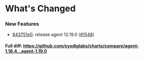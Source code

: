 # What's Changed

### New Features
- [843751e0](https://github.com/sysdiglabs/charts/commit/843751e0a10b86053922b00da98255445b48fd90): release agent 12.19.0 ([#1548](https://github.com/sysdiglabs/charts/issues/1548))
#### Full diff: https://github.com/sysdiglabs/charts/compare/agent-1.18.4...agent-1.19.0
